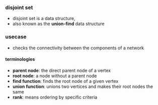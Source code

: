 ### disjoint set

*   disjoint set is a data structure, 
*   also known as the **union-find** data structure

### usecase
*   checks the connectivity between the components of a network

####    terminologies
*   **parent node**: the direct parent node of a vertex
*   **root node**: a node without a parent node
*   **find function**: finds the root node of a given vertex
*   **union function**: unions two vertices and makes their root nodes the same
*   **rank**: means ordering by specific criteria